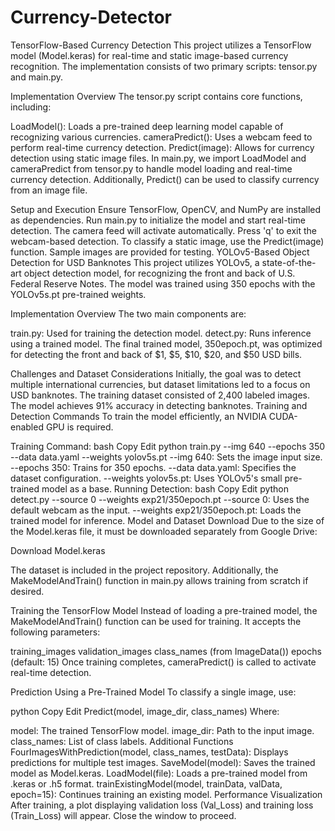 # Currency-Detector
TensorFlow-Based Currency Detection
This project utilizes a TensorFlow model (Model.keras) for real-time and static image-based currency recognition. The implementation consists of two primary scripts: tensor.py and main.py.

Implementation Overview
The tensor.py script contains core functions, including:

LoadModel(): Loads a pre-trained deep learning model capable of recognizing various currencies.
cameraPredict(): Uses a webcam feed to perform real-time currency detection.
Predict(image): Allows for currency detection using static image files.
In main.py, we import LoadModel and cameraPredict from tensor.py to handle model loading and real-time currency detection. Additionally, Predict() can be used to classify currency from an image file.

Setup and Execution
Ensure TensorFlow, OpenCV, and NumPy are installed as dependencies.
Run main.py to initialize the model and start real-time detection.
The camera feed will activate automatically.
Press 'q' to exit the webcam-based detection.
To classify a static image, use the Predict(image) function.
Sample images are provided for testing.
YOLOv5-Based Object Detection for USD Banknotes
This project utilizes YOLOv5, a state-of-the-art object detection model, for recognizing the front and back of U.S. Federal Reserve Notes. The model was trained using 350 epochs with the YOLOv5s.pt pre-trained weights.

Implementation Overview
The two main components are:

train.py: Used for training the detection model.
detect.py: Runs inference using a trained model.
The final trained model, 350epoch.pt, was optimized for detecting the front and back of $1, $5, $10, $20, and $50 USD bills.

Challenges and Dataset Considerations
Initially, the goal was to detect multiple international currencies, but dataset limitations led to a focus on USD banknotes.
The training dataset consisted of 2,400 labeled images.
The model achieves 91% accuracy in detecting banknotes.
Training and Detection Commands
To train the model efficiently, an NVIDIA CUDA-enabled GPU is required.

Training Command:
bash
Copy
Edit
python train.py --img 640 --epochs 350 --data data.yaml --weights yolov5s.pt
--img 640: Sets the image input size.
--epochs 350: Trains for 350 epochs.
--data data.yaml: Specifies the dataset configuration.
--weights yolov5s.pt: Uses YOLOv5's small pre-trained model as a base.
Running Detection:
bash
Copy
Edit
python detect.py --source 0 --weights exp21/350epoch.pt
--source 0: Uses the default webcam as the input.
--weights exp21/350epoch.pt: Loads the trained model for inference.
Model and Dataset Download
Due to the size of the Model.keras file, it must be downloaded separately from Google Drive:

Download Model.keras

The dataset is included in the project repository. Additionally, the MakeModelAndTrain() function in main.py allows training from scratch if desired.

Training the TensorFlow Model
Instead of loading a pre-trained model, the MakeModelAndTrain() function can be used for training. It accepts the following parameters:

training_images
validation_images
class_names (from ImageData())
epochs (default: 15)
Once training completes, cameraPredict() is called to activate real-time detection.

Prediction Using a Pre-Trained Model
To classify a single image, use:

python
Copy
Edit
Predict(model, image_dir, class_names)
Where:

model: The trained TensorFlow model.
image_dir: Path to the input image.
class_names: List of class labels.
Additional Functions
FourImagesWithPrediction(model, class_names, testData): Displays predictions for multiple test images.
SaveModel(model): Saves the trained model as Model.keras.
LoadModel(file): Loads a pre-trained model from .keras or .h5 format.
trainExistingModel(model, trainData, valData, epoch=15): Continues training an existing model.
Performance Visualization
After training, a plot displaying validation loss (Val_Loss) and training loss (Train_Loss) will appear. Close the window to proceed.
